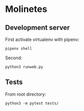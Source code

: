 # Molinetes #

## Development server ##

First activate virtualenv with pipenv:

```
pipenv shell
```

Second:

```
python3 runweb.py

```

## Tests ##

From root directory: 

```
python3 -m pytest tests/ 
```

